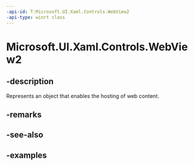 ```yaml
---
-api-id: T:Microsoft.UI.Xaml.Controls.WebView2
-api-type: winrt class
---
```


# Microsoft.UI.Xaml.Controls.WebView2

<!--
public class WebView2 : Microsoft.UI.Xaml.FrameworkElement
-->

## -description

Represents an object that enables the hosting of web content.

## -remarks

## -see-also

## -examples
